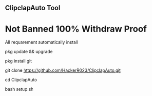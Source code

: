 ## ClipclapAuto Tool

# Not Banned 100% Withdraw Proof 

All requarement automatically install 

pkg update && upgrade

pkg install git

git clone https://github.com/HackerR023/ClipclapAuto.git

cd ClipclapAuto

bash setup.sh
